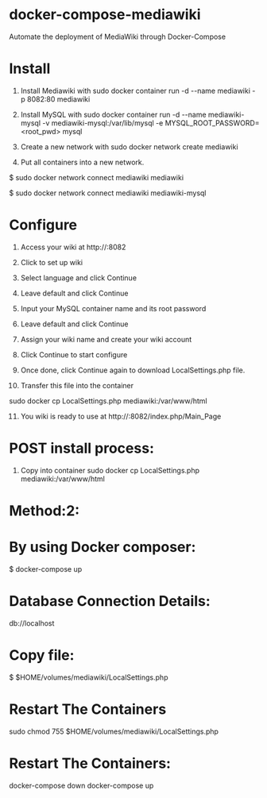 # docker-compose-mediawiki
Automate the deployment of MediaWiki through Docker-Compose

# Install

1) Install Mediawiki with sudo docker container run -d --name mediawiki -p 8082:80 mediawiki

2) Install MySQL with sudo docker container run -d --name mediawiki-mysql -v mediawiki-mysql:/var/lib/mysql -e MYSQL_ROOT_PASSWORD=<root_pwd> mysql

3) Create a new network with sudo docker network create mediawiki

4) Put all containers into a new network.

$ sudo docker network connect mediawiki mediawiki

$ sudo docker network connect mediawiki mediawiki-mysql

# Configure

1) Access your wiki at http://<host>:8082

2) Click to set up wiki

3) Select language and click Continue

4) Leave default and click Continue

5) Input your MySQL container name and its root password

6) Leave default and click Continue

7) Assign your wiki name and create your wiki account

8) Click Continue to start configure

9) Once done, click Continue again to download LocalSettings.php file.

10) Transfer this file into the container

sudo docker cp LocalSettings.php mediawiki:/var/www/html

11) You wiki is ready to use at http://<host>:8082/index.php/Main_Page

# POST install process:

1) Copy into container sudo docker cp LocalSettings.php mediawiki:/var/www/html

# Method:2:

# By using Docker composer: 
$ docker-compose up

# Database Connection Details:
db://localhost

# Copy file: 

$  $HOME/volumes/mediawiki/LocalSettings.php 

# Restart The Containers

sudo chmod 755 $HOME/volumes/mediawiki/LocalSettings.php

# Restart The Containers: 

docker-compose down
docker-compose up


